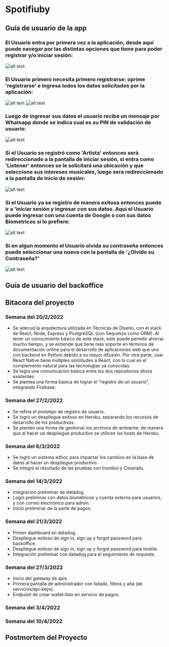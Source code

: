 # Spotifiuby

## Guía de usuario de la app

### El Usuario entra por primera vez a la aplicación, desde aquí puede navegar por las distintas opciones que tiene para poder registrar y/o iniciar sesión:

![alt text](media/HomeAuthScreen.png)

### El Usuario primero necesita primero registrarse: oprime 'registrarse' e ingresa todos los datos solicitados por la aplicación:

![alt text](media/SignUpScreen1.png)
![alt text](media/SignUpScreen2.png)

### Luego de ingresar sus datos el usuario recibe un mensaje por Whatsapp donde se indica cual es su PIN de validación de usuario:

![alt text](media/PINScreen.png)

### Si el Usuario se registró como 'Artista' entonces será redireccionado a la pantalla de iniciar sesión, si entra como 'Listener' entonces se le solicitará una ubicación y que seleccione sus intereses musicales, luego sera redireccionado a la pantalla de inicio de sesión:

![alt text](media/RequestMusicalPreferencesScreen.png)

### Si el Usuario ya se registro de manera exitosa entonces puede ir a 'iniciar sesión y ingresar con sus datos. Aqui el Usuario puede ingresar con una cuenta de Google o con sus datos Biometricos si lo prefiere:

![alt text](media/SignInScreen.png)

### Si en algun momento el Usuario olvida su contraseña entonces puede seleccionar una nueva con la pantalla de '¿Olvido su Contraseña?'

![alt text](media/ForgotPasswordScreen.png)

## Guía de usuario del backoffice

## Bitacora del proyecto

### Semana del 20/2/2022
- Se adecuó la arquitectura utilizada en Técnicas de Diseño, con el stack de React, Node, Express y PostgreSQL (con Sequelize como ORM). Al tener un conocimiento básico de este stack, esto puede permitir ahorrar mucho tiempo, y se entiende que tiene más soporte en términos de documentación online para el desarrollo de aplicaciones web que uno con backend en Python debido a su mayor difusión. Por otra parte, usar React Native tiene mútiples similitudes a React, con lo cual es el complemento natural para las tecnologías ya conocidas.
- Se logra una comunicación básica entre los dos repositorios ahora existentes.
- Se plantea una forma básica de lograr el "registro de un usuario", integrando Firebase.

### Semana del 27/2/2022
- Se refina el prototipo de registro de usuario.
- Se logró un despliegue exitoso en Heroku, separando los recursos de desarrollo de los productivos. 
- Se planteó una forma de gestionar los archivos de ambiente, de manera que al hacer un despliegue productivo se utilicen los hosts de Heroku.

### Semana del 6/3/2022
- Se logró un sistema adhoc para impactar los cambios en la base de datos al hacer un despliegue productivo.
- Se integró el resultado de las pruebas con Insmbul y Coveralls.

### Semana del 14/3/2022
- Integración preliminar de datadog.
- Login preliminar con datos biométricos y cuenta externa para usuarios, y con correo electrónico para admin.
- Inicio preliminar de la parte de pagos.

### Semana del 21/3/2022
- Primer dashboard en datadog.
- Despliegue exitoso de sign in, sign up y forgot password para backoffice.
- Despliegue exitoso de sign in, sign up y forgot password para mobile.
- Integración preliminar con datadog para el seguimiento de requests.

### Semana del 27/3/2022
- Inicio del gateway de apis.
- Primera pantalla de administrador con listado, filtros y alta (de servicios/api-keys). 
- Endpoint de crear wallet listo en servicio de pagos.

### Semana del 3/4/2022

### Semana del 10/4/2022

## Postmortem del Proyecto
